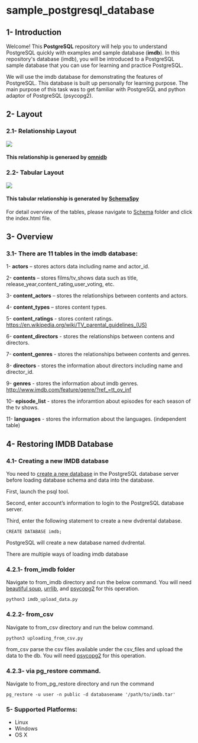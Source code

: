 # sample_postgresql_database

## 1- Introduction

Welcome! This **PostgreSQL** repository will help you to understand PostgreSQL quickly with examples and sample database (**imdb**). 
In this repository's database (imdb), you will be introduced to a PostgreSQL sample database that you can use for learning and practice PostgreSQL.

We will use the imdb database for demonstrating the features of PostgreSQL. This database is built up personally for learning purpose. The main purpose of this task was to get familiar with PostgreSQL and python adaptor of PostgreSQL (psycopg2). 

## 2- Layout

### 2.1- Relationship Layout

![](https://github.com/raosaif/sample_postgresql_database/blob/master/images/relationship_layout.jpg)

#### This relationship is generaed by [omnidb](https://omnidb.org/en/)

### 2.2- Tabular Layout

![](https://github.com/raosaif/sample_postgresql_database/blob/master/images/tabular_layout.jpg)

#### This tabular relationship is generated by [SchemaSpy](http://schemaspy.sourceforge.net/)

For detail overview of the tables, please navigate to [Schema](https://github.com/raosaif/sample_postgresql_database/tree/master/Schema) folder and click the index.html file. 

## 3- Overview

### 3.1- There are 11 tables in the imdb database:

1- **actors** – stores actors data including name and actor_id.

2- **contents** – stores films/tv_shows data such as title, release_year,content_rating,user_voting, etc.

3- **content_actors** – stores the relationships between contents and actors.

4- **content_types** – stores content types.

5- **content_ratings** - stores content ratings. https://en.wikipedia.org/wiki/TV_parental_guidelines_(US)

6- **content_directors** - stores the relationships between contens and directors.

7- **content_genres** - stores the relationships between contents and genres.

8- **directors** - stores the information about directors including name and director_id.

9- **genres** - stores the information about imdb genres. http://www.imdb.com/feature/genre/?ref_=tt_ov_inf

10- **episode_list** - stores the inforamtion about episodes for each season of the tv shows.

11- **languages** - stores the information about the languages. (independent table)

## 4- Restoring IMDB Database

### 4.1- Creating a new IMDB database

You need to [create a new database](http://www.postgresqltutorial.com/postgresql-create-database/) in the PostgreSQL database server before loading database schema and data into the database.

First, launch the psql tool.

Second, enter account’s information to login to the PostgreSQL database server.

Third, enter the following statement to create a new dvdrental database.

```
CREATE DATABASE imdb;
```
PostgreSQL will create a new database named dvdrental.

There are multiple ways of loading imdb database

### 4.2.1- from_imdb folder
Navigate to from_imdb directory and run the below command. You will need [beautiful soup](https://www.crummy.com/software/BeautifulSoup/bs4/doc/), [urrlib](https://urllib3.readthedocs.io/en/latest/), and [psycopg2](http://initd.org/psycopg/docs/) for this operation. 
```
python3 imdb_upload_data.py
```
### 4.2.2- from_csv

Navigate to from_csv directory and run the below command. 

```
python3 uploading_from_csv.py
```
from_csv parse the csv files available under the csv_files and upload the data to the db. You will need [psycopg2](http://initd.org/psycopg/docs/) for this operation.

### 4.2.3- via pg_restore command. 

Navigate to from_pg_restore directory and run the command 

```
pg_restore -u user -n public -d databasename '/path/to/imdb.tar' 
```

### 5- Supported Platforms:

- Linux
- Windows
- OS X

